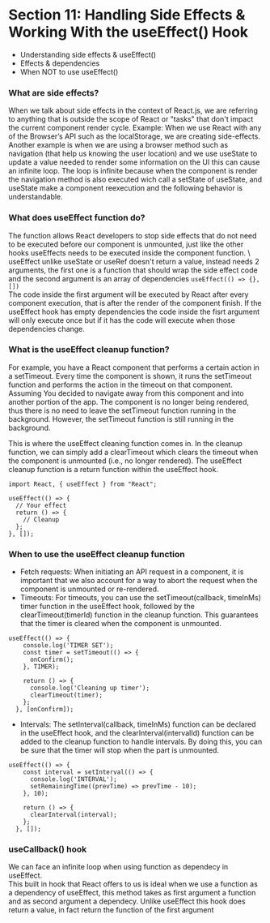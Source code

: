 # Section 11: Handling Side Effects & Working With the useEffect() Hook
-   Understanding side effects & useEffect()
-   Effects & dependencies
-   When NOT to use useEffect()

### What are side effects?
When we talk about side effects in the context of React.js, we are referring to anything that is outside the scope of React or "tasks" that don't impact the current component render cycle. Example: When we use React with any of the Browser’s API such as the localStorage, we are creating side-effects.
Another example is when we are using a browser method such as navigation (that help us knowing the user location) and we use useState to update a value needed to render some information on the UI this can cause an infinite loop. The loop is infinite because when the component is render the navigation method is also executed wich call a setState of useState, and useState make a component reexecution and the following behavior is understandable.

### What does useEffect function do?
The function allows React developers to stop side effects that do not need to be executed before our component is unmounted, just like the other hooks useEffects needs to be executed inside the component function. \ 
useEffect unlike useState or useRef doesn't return a value, instead needs 2 arguments, the first one is a function that should wrap the side effect code and the second argument is an array of dependencies
`useEffect(() => {}, [])` \
The code inside the first argument will be executed by React after every component execution, that is after the render of the component finish. If the useEffect hook has empty dependencies the code inside the fisrt argument will only execute once but if it has the code will execute when those dependencies change.

### What is the useEffect cleanup function?
For example, you have a React component that performs a certain action in a setTimeout. Every time the component is shown, it runs the setTimeout function and performs the action in the timeout on that component. Assuming You decided to navigate away from this component and into another portion of the app. The component is no longer being rendered, thus there is no need to leave the setTimeout function running in the background. However, the setTimeout function is still running in the background.

This is where the useEffect cleaning function comes in. In the cleanup function, we can simply add a clearTimeout which clears the timeout when the component is unmounted (i.e., no longer rendered).
The useEffect cleanup function is a return function within the useEffect hook.

~~~
import React, { useEffect } from "React";

useEffect(() => {
  // Your effect
  return () => {
    // Cleanup
  };
}, []);
~~~

### When to use the useEffect cleanup function
- Fetch requests: When initiating an API request in a component, it is important that we also account for a way to abort the request when the component is unmounted or re-rendered.
- Timeouts: For timeouts, you can use the setTimeout(callback, timeInMs) timer function in the useEffect hook, followed by the clearTimeout(timerId) function in the cleanup function. This guarantees that the timer is cleared when the component is unmounted.
~~~
useEffect(() => {
    console.log('TIMER SET');
    const timer = setTimeout(() => {
      onConfirm();
    }, TIMER);

    return () => {
      console.log('Cleaning up timer');
      clearTimeout(timer);
    };
  }, [onConfirm]);
~~~
- Intervals: The setInterval(callback, timeInMs) function can be declared in the useEffect hook, and the clearInterval(intervalId) function can be added to the cleanup function to handle intervals. By doing this, you can be sure that the timer will stop when the part is unmounted.
~~~
useEffect(() => {
    const interval = setInterval(() => {
      console.log('INTERVAL');
      setRemainingTime((prevTime) => prevTime - 10);
    }, 10);

    return () => {
      clearInterval(interval);
    };
  }, []);
~~~

### useCallback() hook
We can face an infinite loop when using function as dependecy in useEffect. \
This built in hook that React offers to us is ideal when we use a function as a dependency of useEffect, this method takes as first argument a function and as second argument a dependecy. Unlike useEffect this hook does return a value, in fact return the function of the first argument